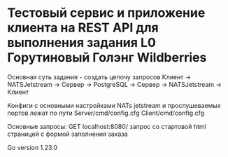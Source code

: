 # Тестовый сервис и приложение клиента на REST API для выполнения задания L0 Горутиновый Голэнг Wildberries

Основная суть задания - создать цепочу запросов Клиент -> NATSJetstream -> Сервер -> PostgreSQL -> Сервер -> NATSJetstream -> Клиент

Конфиги с основными настройками NATs jetstream и прослушеваемых портов лежат по пути
Server/cmd/config.cfg
Client/cmd/config.cfg

Основные запросы:
  GET localhost:8080/  запрос со стартовой html страницей с формой заполнения заказа
  
Go version 1.23.0
